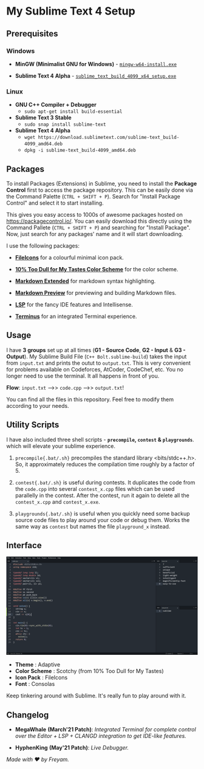 # My Sublime Text 4 Setup

## Prerequisites
### Windows
* **MinGW (Minimalist GNU for Windows)** - [`mingw-w64-install.exe`](https://sourceforge.net/projects/mingw-w64/files/Toolchains%20targetting%20Win32/Personal%20Builds/mingw-builds/installer/mingw-w64-install.exe/download "Direct Download Link")

* **Sublime Text 4 Alpha** - [`sublime_text_build_4099_x64_setup.exe`](https://download.sublimetext.com/sublime_text_build_4099_x64_setup.exe "Direct Download Link")
### Linux
* **GNU C++ Compiler + Debugger**
    - `sudo apt-get install build-essential`
* **Sublime Text 3 Stable**
    - `sudo snap install sublime-text`
* **Sublime Text 4 Alpha**
    - `wget https://download.sublimetext.com/sublime-text_build-4099_amd64.deb`
    - `dpkg -i sublime-text_build-4099_amd64.deb`

## Packages

To install Packages (Extensions) in Sublime, you need to install the **Package Control** first to access the package repository. This can be easily done via the Command Palette (`CTRL + SHIFT + P`). Search for "Install Package Control" and select it to start installing.

This gives you easy access to 1000s of awesome packages hosted on https://packagecontrol.io/. You can easily download this directly using the Command Pallete (`CTRL + SHIFT + P`) and searching for "Install Package". Now, just search for any packages' name and it will start downloading.

I use the following packages:

* [**FileIcons**](https://packagecontrol.io/packages/FileIcons "Download Link") for a colourful minimal icon pack.

* [**10% Too Dull for My Tastes Color Scheme**](https://packagecontrol.io/packages/10%25%20Too%20Dull%20for%20My%20Tastes%20Color%20Scheme "Download Link") for the color scheme.

* [**Markdown Extended**](https://packagecontrol.io/packages/Markdown%20Extended "Download Link") for markdown syntax highlighting.

* [**Markdown Preview**](https://packagecontrol.io/packages/MarkdownPreview "Download Link") for previewing and building Markdown files.

* [**LSP**](https://packagecontrol.io/packages/LSP "Download Link") for the fancy IDE features and Intellisense.

* [**Terminus**](https://packagecontrol.io/packages/Terminus "Download Link") for an integrated Terminal experience.

## Usage
I have **3 groups** set up at all times (**G1 - Source Code**, **G2 - Input** & **G3 - Output**). My Sublime Build File (`C++ Bolt.sublime-build`) takes the input from `input.txt` and prints the outut to `output.txt`. This is very convenient for problems available on Codeforces, AtCoder, CodeChef, etc. You no longer need to use the terminal. It all happens in front of you.

**Flow**: `input.txt` -->> `code.cpp` -->> `output.txt`!

You can find all the files in this repository. Feel free to modify them according to your needs.

## Utility Scripts
I have also included three shell scripts - **`precompile`,  `contest` & `playgrounds`**. which will elevate your sublime experience.

1. `precompile{.bat/.sh}` precompiles the standard library \<bits/stdc++.h\>. So, it approximately reduces the compilation time roughly by a factor of 5.

2. `contest{.bat/.sh}` is useful during contests. It duplicates the code from the `code.cpp` into several `contest_x.cpp` files which can be used parallelly in the contest. After the contest, run it again to delete all the `contest_x.cpp` and `contest_x.exe`.

3. `playgrounds{.bat/.sh}` is useful when you quickly need some backup source code files to play around your code or debug them. Works the same way as `contest` but names the file `playground_x` instead.


## Interface

![My Interface](utils/ui.png "My Interface")

* **Theme** : Adaptive
* **Color Scheme** : Scotchy (from 10% Too Dull for My Tastes)
* **Icon Pack** : FileIcons
* **Font** : Consolas

Keep tinkering around with Sublime. It's really fun to play around with it.

## Changelog
* **MegaWhale** **(March'21 Patch)**: *Integrated Terminal for complete control over the Editor + LSP + CLANGD integration to get IDE-like features.*

* **HyphenKing** **(May'21 Patch)**: *Live Debugger.*


*Made with :heart: by Freyam.*
